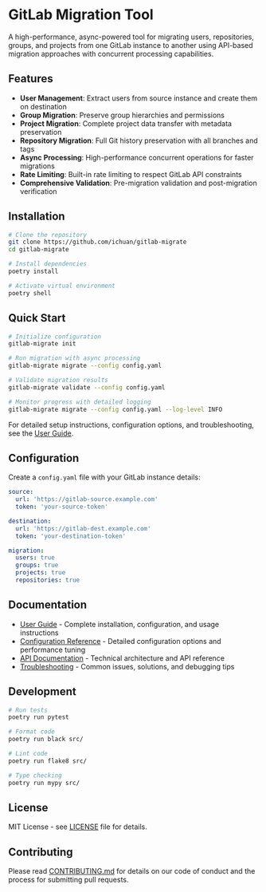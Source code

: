 # GitLab Migration Tool

A high-performance, async-powered tool for migrating users, repositories, groups, and projects from one GitLab instance to another using API-based migration approaches with concurrent processing capabilities.

## Features

- **User Management**: Extract users from source instance and create them on destination
- **Group Migration**: Preserve group hierarchies and permissions
- **Project Migration**: Complete project data transfer with metadata preservation
- **Repository Migration**: Full Git history preservation with all branches and tags
- **Async Processing**: High-performance concurrent operations for faster migrations
- **Rate Limiting**: Built-in rate limiting to respect GitLab API constraints
- **Comprehensive Validation**: Pre-migration validation and post-migration verification

## Installation

```bash
# Clone the repository
git clone https://github.com/ichuan/gitlab-migrate
cd gitlab-migrate

# Install dependencies
poetry install

# Activate virtual environment
poetry shell
```

## Quick Start

```bash
# Initialize configuration
gitlab-migrate init

# Run migration with async processing
gitlab-migrate migrate --config config.yaml

# Validate migration results
gitlab-migrate validate --config config.yaml

# Monitor progress with detailed logging
gitlab-migrate migrate --config config.yaml --log-level INFO
```

For detailed setup instructions, configuration options, and troubleshooting, see the [User Guide](docs/user-guide.md).

## Configuration

Create a `config.yaml` file with your GitLab instance details:

```yaml
source:
  url: 'https://gitlab-source.example.com'
  token: 'your-source-token'

destination:
  url: 'https://gitlab-dest.example.com'
  token: 'your-destination-token'

migration:
  users: true
  groups: true
  projects: true
  repositories: true
```

## Documentation

- [User Guide](docs/user-guide.md) - Complete installation, configuration, and usage instructions
- [Configuration Reference](docs/configuration.md) - Detailed configuration options and performance tuning
- [API Documentation](docs/api.md) - Technical architecture and API reference
- [Troubleshooting](docs/troubleshooting.md) - Common issues, solutions, and debugging tips

## Development

```bash
# Run tests
poetry run pytest

# Format code
poetry run black src/

# Lint code
poetry run flake8 src/

# Type checking
poetry run mypy src/
```

## License

MIT License - see [LICENSE](LICENSE) file for details.

## Contributing

Please read [CONTRIBUTING.md](CONTRIBUTING.md) for details on our code of conduct and the process for submitting pull requests.
